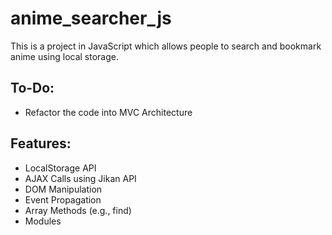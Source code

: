 # anime_searcher_js
This is a project in JavaScript which allows people to search and bookmark anime using local storage.

## To-Do:
- Refactor the code into MVC Architecture

## Features:
- LocalStorage API
- AJAX Calls using Jikan API
- DOM Manipulation
- Event Propagation
- Array Methods (e.g., find)
- Modules